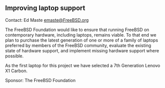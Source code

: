 ## Improving laptop support ##

Contact: Ed Maste <emaste@FreeBSD.org>  

The FreeBSD Foundation would like to ensure that running FreeBSD on
contemporary hardware, including laptops, remains viable.  To that end
we plan to purchase the latest generation of one or more of a family
of laptops preferred by members of the FreeBSD community, evaluate the
existing state of hardware support, and implement missing hardware
support where possible.

As the first laptop for this project we have selected a 7th Generation
Lenovo X1 Carbon.

Sponsor: The FreeBSD Foundation  
